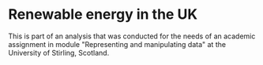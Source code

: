 # Renewable energy in the UK

This is part of an analysis that was conducted for the needs of an academic assignment in module "Representing and manipulating data" at the University of Stirling, Scotland.

